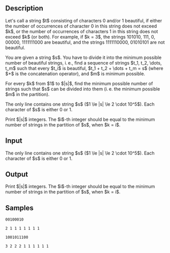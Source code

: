 ## Description

<div><p>Let's call a string $t$ consisting of characters <span class="tex-font-style-tt">0</span> and/or <span class="tex-font-style-tt">1</span> <span class="tex-font-style-it">beautiful</span>, if either the number of occurrences of character <span class="tex-font-style-tt">0</span> in this string does not exceed $k$, or the number of occurrences of characters <span class="tex-font-style-tt">1</span> in this string does not exceed $k$ (or both). For example, if $k = 3$, the strings <span class="tex-font-style-tt">101010</span>, <span class="tex-font-style-tt">111</span>, <span class="tex-font-style-tt">0</span>, <span class="tex-font-style-tt">00000</span>, <span class="tex-font-style-tt">1111111000</span> are <span class="tex-font-style-it">beautiful</span>, and the strings <span class="tex-font-style-tt">1111110000</span>, <span class="tex-font-style-tt">01010101</span> are not <span class="tex-font-style-it">beautiful</span>.</p><p>You are given a string $s$. You have to divide it into the minimum possible number of <span class="tex-font-style-it">beautiful</span> strings, i. e., find a sequence of strings $t_1, t_2, \dots, t_m$ such that every $t_i$ is <span class="tex-font-style-it">beautiful</span>, $t_1 + t_2 + \dots + t_m = s$ (where $+$ is the concatenation operator), and $m$ is minimum possible.</p><p>For every $k$ from $1$ to $|s|$, find the minimum possible number of strings such that $s$ can be divided into them (i. e. the minimum possible $m$ in the partition).</p></div><div class="input-specification"><p>The only line contains one string $s$ ($1 \le |s| \le 2 \cdot 10^5$). Each character of $s$ is either <span class="tex-font-style-tt">0</span> or <span class="tex-font-style-tt">1</span>.</p></div><div class="output-specification"><p>Print $|s|$ integers. The $i$-th integer should be equal to the minimum number of strings in the partition of $s$, when $k = i$.</p></div>

## Input

<p>The only line contains one string $s$ ($1 \le |s| \le 2 \cdot 10^5$). Each character of $s$ is either <span class="tex-font-style-tt">0</span> or <span class="tex-font-style-tt">1</span>.</p>

## Output

<p>Print $|s|$ integers. The $i$-th integer should be equal to the minimum number of strings in the partition of $s$, when $k = i$.</p>

## Samples

```input1
00100010
```

```output1
2 1 1 1 1 1 1 1
```






```input2
1001011100
```

```output2
3 2 2 2 1 1 1 1 1 1
```



